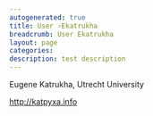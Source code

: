 ```yaml
---
autogenerated: true
title: User ›Ekatrukha
breadcrumb: User Ekatrukha
layout: page
categories: 
description: test description
---
```


Eugene Katrukha, Utrecht University

http://katpyxa.info
